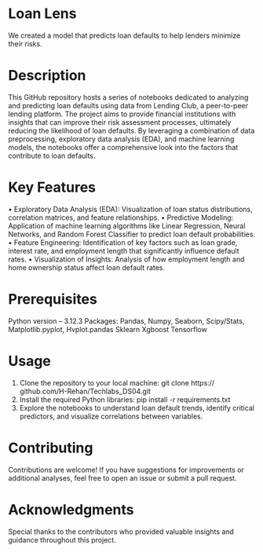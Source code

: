 # Loan Lens

We created a model that predicts loan defaults to help lenders minimize their risks. 

# Description

This GitHub repository hosts a series of notebooks dedicated to analyzing
and predicting loan defaults using data from Lending Club, a peer-to-peer
lending platform. The project aims to provide financial institutions with
insights that can improve their risk assessment processes, ultimately
reducing the likelihood of loan defaults. By leveraging a combination of data
preprocessing, exploratory data analysis (EDA), and machine learning
models, the notebooks offer a comprehensive look into the factors that
contribute to loan defaults.

# Key Features

• Exploratory Data Analysis (EDA): Visualization of loan status
distributions, correlation matrices, and feature relationships.
• Predictive Modeling: Application of machine learning algorithms like
Linear Regression, Neural Networks, and Random Forest Classifier to
predict loan default probabilities.
• Feature Engineering: Identification of key factors such as loan grade,
interest rate, and employment length that significantly influence default
rates.
• Visualization of Insights: Analysis of how employment length and
home ownership status affect loan default rates.


# Prerequisites 

Python version – 3.12.3
 Packages:
Pandas, Numpy, Seaborn, Scipy/Stats, Matplotlib.pyplot, Hvplot.pandas
Sklearn
Xgboost 
Tensorflow


# Usage

1. Clone the repository to your local machine: git clone https://
github.com/H-Rehan/Techlabs_DS04.git
2. Install the required Python libraries: pip install -r requirements.txt
3. Explore the notebooks to understand loan default trends, identify
critical predictors, and visualize correlations between variables.


# Contributing

Contributions are welcome! If you have suggestions for improvements or
additional analyses, feel free to open an issue or submit a pull request.


# Acknowledgments

Special thanks to the contributors who provided valuable insights and
guidance throughout this project.



